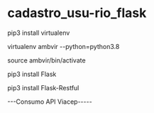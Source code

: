 # cadastro_usu-rio_flask
  pip3 install virtualenv

 virtualenv ambvir --python=python3.8 

 source ambvir/bin/activate  

 pip3 install Flask

 pip3 install Flask-Restful

---Consumo API Viacep-----

